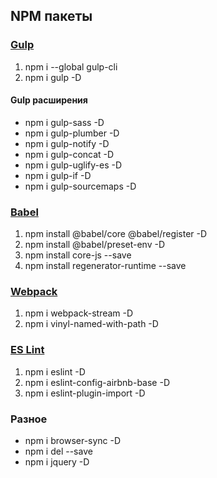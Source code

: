<h2>NPM  пакеты</h2>

<h3><a href="https://gulpjs.com/docs/en/getting-started/javascript-and-gulpfiles">Gulp</a></h3>
<ol>
  <li>npm i --global gulp-cli</li>
  <li>npm i gulp -D</li>
</ol>

<h4>Gulp расширения</h4>
<ul>
  <li>npm i gulp-sass -D</li>
  <li>npm i gulp-plumber -D</li>
  <li>npm i gulp-notify -D</li>
  <li>npm i gulp-concat -D</li>
  <li>npm i gulp-uglify-es -D</li>
  <li>npm i gulp-if -D</li>
  <li>npm i gulp-sourcemaps -D</li>
</ul>

<h3><a href="https://babeljs.io/docs/en/babel-register">Babel</a></h3>
<ol>
  <li>npm install @babel/core @babel/register -D</li>
  <li>npm install @babel/preset-env -D</li>
  <li>npm install core-js --save</li>
  <li>npm install regenerator-runtime --save</li>
</ol>

<h3><a href="https://webpack.js.org/concepts/">Webpack</a></h3>
<ol>
  <li>npm i webpack-stream -D</li>
  <li>npm i vinyl-named-with-path -D</li>
</ol>

<h3><a href="https://eslint.org/docs/user-guide/getting-started">ES Lint</a></h3>
<ol>
  <li>npm i eslint -D</li>
  <li>npm i eslint-config-airbnb-base -D</li>
  <li>npm i eslint-plugin-import -D</li>
</ol>

<h3>Разное</h3>
<ul>
  <li>npm i browser-sync -D</li>
  <li>npm i del --save</li>
  <li>npm i jquery -D</li>
</ul>

